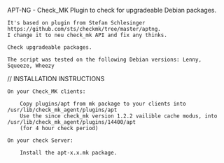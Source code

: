 APT-NG - Check_MK Plugin to check for upgradeable Debian packages.

    It's based on plugin from Stefan Schlesinger https://github.com/sts/checkmk/tree/master/aptng.
    I change it to neu check_mk API and fix any thinks.

    Check upgradeable packages.

    The script was tested on the following Debian versions: Lenny, Squeeze, Wheezy
    
// INSTALLATION INSTRUCTIONS

    On your Check_MK clients:
    
        Copy plugins/apt from mk package to your clients into /usr/lib/check_mk_agent/plugins/apt
        Use the since check_mk version 1.2.2 vailible cache modus, into /usr/lib/check_mk_agent/plugins/14400/apt
        (for 4 hour check period)
    
    On your check Server:
    
        Install the apt-x.x.mk package.
